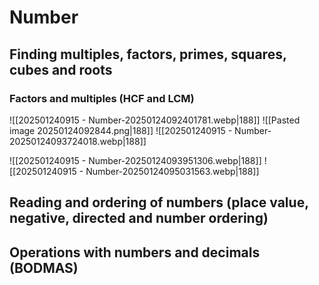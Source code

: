 # Number
## Finding multiples, factors, primes, squares, cubes and roots
### Factors and multiples (HCF and LCM)
![[202501240915 - Number-20250124092401781.webp|188]]
![[Pasted image 20250124092844.png|188]]
![[202501240915 - Number-20250124093724018.webp|188]]

![[202501240915 - Number-20250124093951306.webp|188]]
![[202501240915 - Number-20250124095031563.webp|188]]
## Reading and ordering of numbers (place value, negative, directed and number ordering)
## Operations with numbers and decimals (BODMAS)